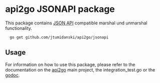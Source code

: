 # api2go JSONAPI package

This package contains [JSON API](http://jsonapi.org) compatible
marshal und unmarshal functionality.

```
  go get github.com/jtumidanski/api2go/jsonapi
```

## Usage

For information on how to use this package, please refer to the 
documentation on the [api2go](https://github.com/jtumidanski/api2go) main project, 
the integration_test.go or the [godoc](http://godoc.org/github.com/jtumidanski/api2go/jsonapi).
